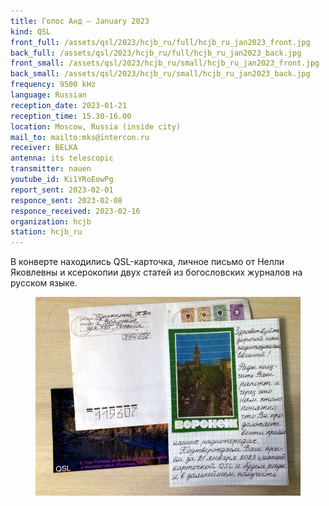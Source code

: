 ```yaml
---
title: Голос Анд — January 2023
kind: QSL
front_full: /assets/qsl/2023/hcjb_ru/full/hcjb_ru_jan2023_front.jpg
back_full: /assets/qsl/2023/hcjb_ru/full/hcjb_ru_jan2023_back.jpg
front_small: /assets/qsl/2023/hcjb_ru/small/hcjb_ru_jan2023_front.jpg
back_small: /assets/qsl/2023/hcjb_ru/small/hcjb_ru_jan2023_back.jpg
frequency: 9500 kHz
language: Russian
reception_date: 2023-01-21
reception_time: 15.30-16.00
location: Moscow, Russia (inside city)
mail_to: mailto:mks@intercon.ru
receiver: BELKA
antenna: its telescopic
transmitter: nauen
youtube_id: Ki1YRoEowPg
report_sent: 2023-02-01
responce_sent: 2023-02-08
responce_received: 2023-02-16
organization: hcjb
station: hcjb_ru
---
```


В конверте находились QSL-карточка, личное письмо от Нелли Яковлевны
и ксерокопии двух статей из богословских журналов на русском языке.

<figure>
<a href="/assets/qsl/2023/hcjb_ru/full/hcjb_ru_jan2023_full.jpg">
<img src="/assets/qsl/2023/hcjb_ru/small/hcjb_ru_jan2023_full.jpg"/>
</a>
</figure>
